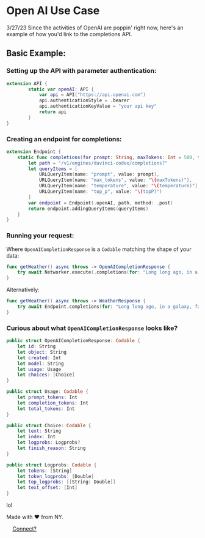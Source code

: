 # Open AI Use Case

3/27/23
Since the activities of OpenAI are poppin' right now, here's an example of how you'd link to the completions API.

## Basic Example:

### Setting up the API with parameter authentication:
```swift
extension API {
        static var openAI: API {
            var api = API("https://api.openai.com")
            api.authenticationStyle = .bearer
            api.authenticationKeyValue = "your api key"
            return api
        }
}
```

### Creating an endpoint for completions:

```swift
extension Endpoint {
    static func completions(for prompt: String, maxTokens: Int = 500, temperature: Float = 0.5, topP: Float = 1.0) -> Endpoint {
        let path = "/v1/engines/davinci-codex/completions?"
        let queryItems = [
            URLQueryItem(name: "prompt", value: prompt),
            URLQueryItem(name: "max_tokens", value: "\(maxTokens)"),
            URLQueryItem(name: "temperature", value: "\(temperature)"),
            URLQueryItem(name: "top_p", value: "\(topP)")
        ]
        var endpoint = Endpoint(.openAI, path, method: .post)
        return endpoint.addingQueryItems(queryItems)
    }
}
```

### Running your request:
Where `OpenAICompletionResponse` is a `Codable` matching the shape of your data:
```swift
func getWeather() async throws -> OpenAICompletionResponse {
    try await Networker.execute(.completions(for: "Long long ago, in a galaxy, far far away"))
}
```
Alternatively:
```swift
func getWeather() async throws -> WeatherResponse { 
    try await Endpoint.completions(for: "Long long ago, in a galaxy, far far away").run()
}
```

### Curious about what `OpenAICompletionResponse` looks like?
```swift
public struct OpenAICompletionResponse: Codable {
    let id: String
    let object: String
    let created: Int
    let model: String
    let usage: Usage
    let choices: [Choice]
}

public struct Usage: Codable {
    let prompt_tokens: Int
    let completion_tokens: Int
    let total_tokens: Int
}

public struct Choice: Codable {
    let text: String
    let index: Int
    let logprobs: Logprobs?
    let finish_reason: String
}

public struct Logprobs: Codable {
    let tokens: [String]
    let token_logprobs: [Double]
    let top_logprobs: [[String: Double]]
    let text_offset: [Int]
}
```
lol

Made with ❤️ from NY.

<img src="https://img.icons8.com/tiny-color/512/twitter.png"  width="12" height="12"> [Connect?](https://twitter.com/definitelyrafi)

